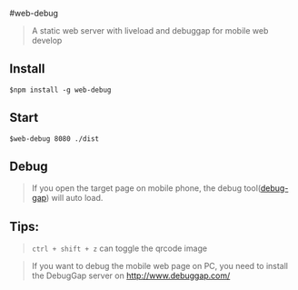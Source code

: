 #web-debug

> A static web server with liveload and debuggap for mobile web develop

## Install

    $npm install -g web-debug

## Start
    $web-debug 8080 ./dist
    
 
## Debug
> If you open the target page on mobile phone, the debug tool([debug-gap](http://www.debuggap.com/)) will auto load. 

    
## Tips:

> `ctrl + shift + z` can toggle the qrcode image

> If you want to debug the mobile web page on PC, you need to install the DebugGap server on http://www.debuggap.com/
    


